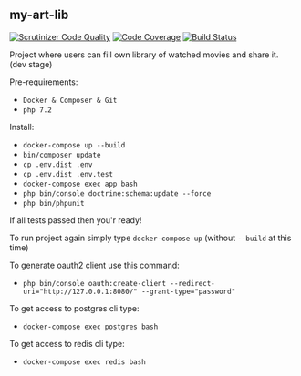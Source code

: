 ## my-art-lib

[![Scrutinizer Code Quality](https://scrutinizer-ci.com/g/svbackend/my-art-lib/badges/quality-score.png?b=master)](https://scrutinizer-ci.com/g/svbackend/my-art-lib/?branch=master)
[![Code Coverage](https://scrutinizer-ci.com/g/svbackend/my-art-lib/badges/coverage.png?b=master)](https://scrutinizer-ci.com/g/svbackend/my-art-lib/?branch=master)
[![Build Status](https://travis-ci.org/svbackend/my-art-lib.svg?branch=master)](https://travis-ci.org/svbackend/my-art-lib)

Project where users can fill own library of watched movies and share it. (dev stage)

Pre-requirements:

* `Docker & Composer & Git`
* `php 7.2`

Install:

* `docker-compose up --build`
* `bin/composer update`
* `cp .env.dist .env`
* `cp .env.dist .env.test`
* `docker-compose exec app bash`
* `php bin/console doctrine:schema:update --force`
* `php bin/phpunit`

If all tests passed then you'r ready!

To run project again simply type `docker-compose up` (without `--build` at this time)

To generate oauth2 client use this command: 
* `php bin/console oauth:create-client --redirect-uri="http://127.0.0.1:8080/" --grant-type="password"`

To get access to postgres cli type: 
* `docker-compose exec postgres bash`

To get access to redis cli type: 
* `docker-compose exec redis bash`